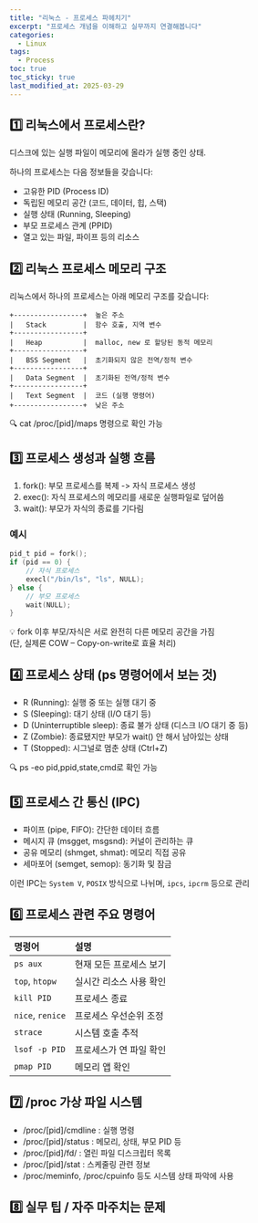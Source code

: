 ```yaml
---
title: "리눅스 - 프로세스 파헤치기"
excerpt: "프로세스 개념을 이해하고 실무까지 연결해봅니다"
categories:
  - Linux
tags:
  - Process
toc: true
toc_sticky: true
last_modified_at: 2025-03-29
---
```


## 1️⃣ 리눅스에서 프로세스란?

디스크에 있는 실행 파일이 메모리에 올라가 실행 중인 상태.

하나의 프로세스는 다음 정보들을 갖습니다:
- 고유한 PID (Process ID)
- 독립된 메모리 공간 (코드, 데이터, 힙, 스택)
- 실행 상태 (Running, Sleeping)
- 부모 프로세스 관계 (PPID)
- 열고 있는 파일, 파이프 등의 리소스

## 2️⃣ 리눅스 프로세스 메모리 구조

리눅스에서 하나의 프로세스는 아래 메모리 구조를 갖습니다:

```text
+-----------------+  높은 주소
|   Stack         |  함수 호출, 지역 변수
+-----------------+
|   Heap          |  malloc, new 로 할당된 동적 메모리
+-----------------+
|   BSS Segment   |  초기화되지 않은 전역/정적 변수
+-----------------+
|   Data Segment  |  초기화된 전역/정적 변수
+-----------------+
|   Text Segment  |  코드 (실행 명령어)
+-----------------+  낮은 주소
```
🔍 cat /proc/[pid]/maps 명령으로 확인 가능

## 3️⃣ 프로세스 생성과 실행 흐름

1. fork(): 부모 프로세스를 복제 -> 자식 프로세스 생성
2. exec(): 자식 프로세스의 메모리를 새로운 실행파일로 덮어씀
3. wait(): 부모가 자식의 종료를 기다림

### 예시

```C
pid_t pid = fork();
if (pid == 0) {
    // 자식 프로세스
    execl("/bin/ls", "ls", NULL);
} else {
    // 부모 프로세스
    wait(NULL);
}
```
💡 fork 이후 부모/자식은 서로 완전히 다른 메모리 공간을 가짐   
(단, 실제론 COW – Copy-on-write로 효율 처리)

## 4️⃣ 프로세스 상태 (ps 명령어에서 보는 것)

- R (Running): 실행 중 또는 실행 대기 중
- S (Sleeping): 대기 상태 (I/O 대기 등)
- D (Uninterruptible sleep): 종료 불가 상태 (디스크 I/O 대기 중 등)
- Z (Zombie): 종료됐지만 부모가 wait() 안 해서 남아있는 상태
- T (Stopped): 시그널로 멈춘 상태 (Ctrl+Z)

🔍 ps -eo pid,ppid,state,cmd로 확인 가능

## 5️⃣ 프로세스 간 통신 (IPC)

- 파이프 (pipe, FIFO): 간단한 데이터 흐름
- 메시지 큐 (msgget, msgsnd): 커널이 관리하는 큐
- 공유 메모리 (shmget, shmat): 메모리 직접 공유
- 세마포어 (semget, semop): 동기화 및 잠금

이런 IPC는 `System V`, `POSIX` 방식으로 나뉘며, `ipcs`, `ipcrm` 등으로 관리

## 6️⃣ 프로세스 관련 주요 명령어

| 명령어              | 설명            |
|:-----------------|:--------------|
| `ps aux`         | 현재 모든 프로세스 보기 |
| `top`, `htopw`   | 실시간 리소스 사용 확인 |
| `kill PID`       | 프로세스 종료       |
| `nice`, `renice` | 프로세스 우선순위 조정  |
| `strace`         | 시스템 호출 추적     |
| `lsof -p PID`    | 프로세스가 연 파일 확인 |
| `pmap PID`        | 메모리 앱 확인      |

## 7️⃣ /proc 가상 파일 시스템

- /proc/[pid]/cmdline : 실행 명령
- /proc/[pid]/status : 메모리, 상태, 부모 PID 등
- /proc/[pid]/fd/ : 열린 파일 디스크립터 목록
- /proc/[pid]/stat : 스케줄링 관련 정보
- /proc/meminfo, /proc/cpuinfo 등도 시스템 상태 파악에 사용

## 8️⃣ 실무 팁 / 자주 마주치는 문제

